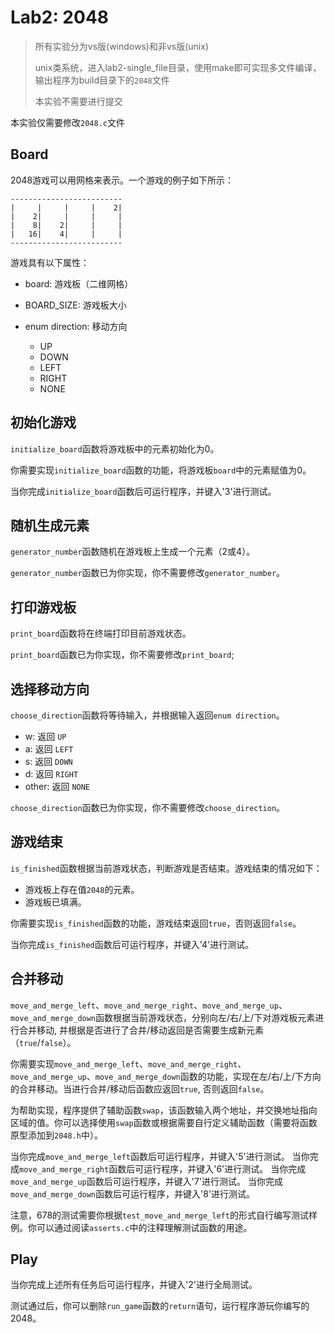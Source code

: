 # Lab2: 2048

> 所有实验分为vs版(windows)和非vs版(unix)
>
> unix类系统，进入lab2-single_file目录，使用make即可实现多文件编译，输出程序为build目录下的`2048`文件
>
> 本实验不需要进行提交

本实验仅需要修改`2048.c`文件

## Board

2048游戏可以用网格来表示。一个游戏的例子如下所示：

```plain
-------------------------
|     |     |     |    2|
|    2|     |     |     |
|    8|    2|     |     |
|   16|    4|     |     |
-------------------------
```

游戏具有以下属性：

- board: 游戏板（二维网格）

- BOARD_SIZE: 游戏板大小
- enum direction: 移动方向
  - UP
  - DOWN
  - LEFT
  - RIGHT
  - NONE

## 初始化游戏

`initialize_board`函数将游戏板中的元素初始化为0。

你需要实现`initialize_board`函数的功能，将游戏板`board`中的元素赋值为0。

当你完成`initialize_board`函数后可运行程序，并键入'3'进行测试。

## 随机生成元素

`generator_number`函数随机在游戏板上生成一个元素（2或4）。

`generator_number`函数已为你实现，你不需要修改`generator_number`。

## 打印游戏板

`print_board`函数将在终端打印目前游戏状态。

`print_board`函数已为你实现，你不需要修改`print_board`;

## 选择移动方向

`choose_direction`函数将等待输入，并根据输入返回`enum direction`。

- w: 返回 `UP`
- a: 返回 `LEFT`
- s: 返回 `DOWN`
- d: 返回 `RIGHT`
- other: 返回 `NONE`

`choose_direction`函数已为你实现，你不需要修改`choose_direction`。

## 游戏结束

`is_finished`函数根据当前游戏状态，判断游戏是否结束。游戏结束的情况如下：

- 游戏板上存在值`2048`的元素。
- 游戏板已填满。

你需要实现`is_finished`函数的功能，游戏结束返回`true`，否则返回`false`。

当你完成`is_finished`函数后可运行程序，并键入'4'进行测试。

## 合并移动

`move_and_merge_left`、`move_and_merge_right`、`move_and_merge_up`、`move_and_merge_down`函数根据当前游戏状态，分别向左/右/上/下对游戏板元素进行合并移动, 并根据是否进行了合并/移动返回是否需要生成新元素（`true`/`false`）。

你需要实现`move_and_merge_left`、`move_and_merge_right`、`move_and_merge_up`、`move_and_merge_down`函数的功能，实现在左/右/上/下方向的合并移动。当进行合并/移动后函数应返回`true`, 否则返回`false`。

为帮助实现，程序提供了辅助函数`swap`，该函数输入两个地址，并交换地址指向区域的值。你可以选择使用`swap`函数或根据需要自行定义辅助函数（需要将函数原型添加到`2048.h`中）。

当你完成`move_and_merge_left`函数后可运行程序，并键入'5'进行测试。
当你完成`move_and_merge_right`函数后可运行程序，并键入'6'进行测试。
当你完成`move_and_merge_up`函数后可运行程序，并键入'7'进行测试。
当你完成`move_and_merge_down`函数后可运行程序，并键入'8'进行测试。

注意，678的测试需要你根据`test_move_and_merge_left`的形式自行编写测试样例。你可以通过阅读`asserts.c`中的注释理解测试函数的用途。

## Play

当你完成上述所有任务后可运行程序，并键入'2'进行全局测试。

测试通过后，你可以删除`run_game`函数的`return`语句，运行程序游玩你编写的2048。
